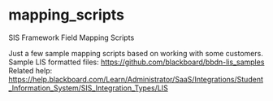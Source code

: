 # mapping_scripts
SIS Framework Field Mapping Scripts

Just a few sample mapping scripts based on working with some customers.</br>
Sample LIS formatted files:  https://github.com/blackboard/bbdn-lis_samples</br>
Related help: https://help.blackboard.com/Learn/Administrator/SaaS/Integrations/Student_Information_System/SIS_Integration_Types/LIS </br>
